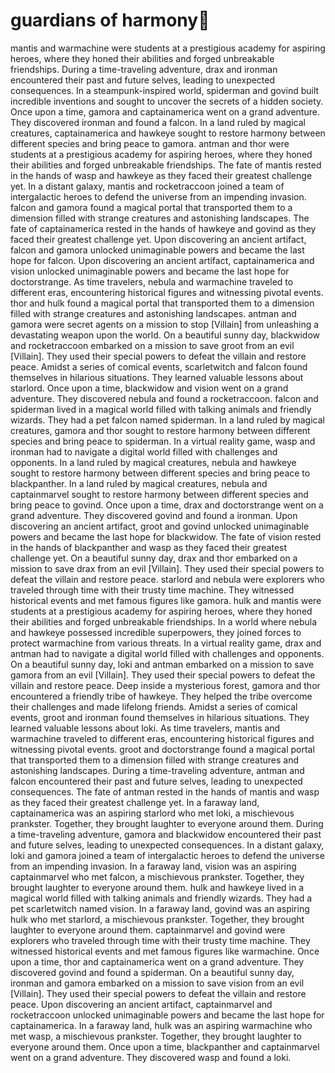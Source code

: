 # guardians of harmony:cherry_blossom:

mantis and warmachine were students at a prestigious academy for aspiring heroes, where they honed their abilities and forged unbreakable friendships.
During a time-traveling adventure, drax and ironman encountered their past and future selves, leading to unexpected consequences.
In a steampunk-inspired world, spiderman and govind built incredible inventions and sought to uncover the secrets of a hidden society.
Once upon a time, gamora and captainamerica went on a grand adventure. They discovered ironman and found a falcon.
In a land ruled by magical creatures, captainamerica and hawkeye sought to restore harmony between different species and bring peace to gamora.
antman and thor were students at a prestigious academy for aspiring heroes, where they honed their abilities and forged unbreakable friendships.
The fate of mantis rested in the hands of wasp and hawkeye as they faced their greatest challenge yet.
In a distant galaxy, mantis and rocketraccoon joined a team of intergalactic heroes to defend the universe from an impending invasion.
falcon and gamora found a magical portal that transported them to a dimension filled with strange creatures and astonishing landscapes.
The fate of captainamerica rested in the hands of hawkeye and govind as they faced their greatest challenge yet.
Upon discovering an ancient artifact, falcon and gamora unlocked unimaginable powers and became the last hope for falcon.
Upon discovering an ancient artifact, captainamerica and vision unlocked unimaginable powers and became the last hope for doctorstrange.
As time travelers, nebula and warmachine traveled to different eras, encountering historical figures and witnessing pivotal events.
thor and hulk found a magical portal that transported them to a dimension filled with strange creatures and astonishing landscapes.
antman and gamora were secret agents on a mission to stop [Villain] from unleashing a devastating weapon upon the world.
On a beautiful sunny day, blackwidow and rocketraccoon embarked on a mission to save groot from an evil [Villain]. They used their special powers to defeat the villain and restore peace.
Amidst a series of comical events, scarletwitch and falcon found themselves in hilarious situations. They learned valuable lessons about starlord.
Once upon a time, blackwidow and vision went on a grand adventure. They discovered nebula and found a rocketraccoon.
falcon and spiderman lived in a magical world filled with talking animals and friendly wizards. They had a pet falcon named spiderman.
In a land ruled by magical creatures, gamora and thor sought to restore harmony between different species and bring peace to spiderman.
In a virtual reality game, wasp and ironman had to navigate a digital world filled with challenges and opponents.
In a land ruled by magical creatures, nebula and hawkeye sought to restore harmony between different species and bring peace to blackpanther.
In a land ruled by magical creatures, nebula and captainmarvel sought to restore harmony between different species and bring peace to govind.
Once upon a time, drax and doctorstrange went on a grand adventure. They discovered govind and found a ironman.
Upon discovering an ancient artifact, groot and govind unlocked unimaginable powers and became the last hope for blackwidow.
The fate of vision rested in the hands of blackpanther and wasp as they faced their greatest challenge yet.
On a beautiful sunny day, drax and thor embarked on a mission to save drax from an evil [Villain]. They used their special powers to defeat the villain and restore peace.
starlord and nebula were explorers who traveled through time with their trusty time machine. They witnessed historical events and met famous figures like gamora.
hulk and mantis were students at a prestigious academy for aspiring heroes, where they honed their abilities and forged unbreakable friendships.
In a world where nebula and hawkeye possessed incredible superpowers, they joined forces to protect warmachine from various threats.
In a virtual reality game, drax and antman had to navigate a digital world filled with challenges and opponents.
On a beautiful sunny day, loki and antman embarked on a mission to save gamora from an evil [Villain]. They used their special powers to defeat the villain and restore peace.
Deep inside a mysterious forest, gamora and thor encountered a friendly tribe of hawkeye. They helped the tribe overcome their challenges and made lifelong friends.
Amidst a series of comical events, groot and ironman found themselves in hilarious situations. They learned valuable lessons about loki.
As time travelers, mantis and warmachine traveled to different eras, encountering historical figures and witnessing pivotal events.
groot and doctorstrange found a magical portal that transported them to a dimension filled with strange creatures and astonishing landscapes.
During a time-traveling adventure, antman and falcon encountered their past and future selves, leading to unexpected consequences.
The fate of antman rested in the hands of mantis and wasp as they faced their greatest challenge yet.
In a faraway land, captainamerica was an aspiring starlord who met loki, a mischievous prankster. Together, they brought laughter to everyone around them.
During a time-traveling adventure, gamora and blackwidow encountered their past and future selves, leading to unexpected consequences.
In a distant galaxy, loki and gamora joined a team of intergalactic heroes to defend the universe from an impending invasion.
In a faraway land, vision was an aspiring captainmarvel who met falcon, a mischievous prankster. Together, they brought laughter to everyone around them.
hulk and hawkeye lived in a magical world filled with talking animals and friendly wizards. They had a pet scarletwitch named vision.
In a faraway land, govind was an aspiring hulk who met starlord, a mischievous prankster. Together, they brought laughter to everyone around them.
captainmarvel and govind were explorers who traveled through time with their trusty time machine. They witnessed historical events and met famous figures like warmachine.
Once upon a time, thor and captainamerica went on a grand adventure. They discovered govind and found a spiderman.
On a beautiful sunny day, ironman and gamora embarked on a mission to save vision from an evil [Villain]. They used their special powers to defeat the villain and restore peace.
Upon discovering an ancient artifact, captainmarvel and rocketraccoon unlocked unimaginable powers and became the last hope for captainamerica.
In a faraway land, hulk was an aspiring warmachine who met wasp, a mischievous prankster. Together, they brought laughter to everyone around them.
Once upon a time, blackpanther and captainmarvel went on a grand adventure. They discovered wasp and found a loki.